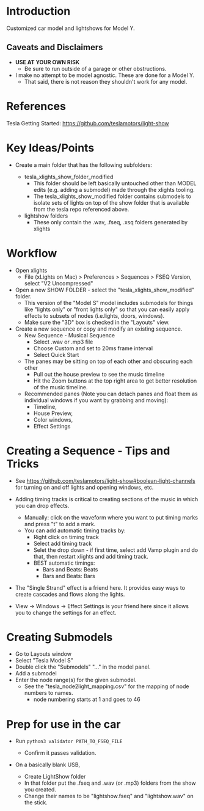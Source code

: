 # Introduction

Customized car model and lightshows for Model Y.

## Caveats and Disclaimers

- **USE AT YOUR OWN RISK**
  - Be sure to run outside of a garage or other obstructions.
- I make no attempt to be model agnostic. These are done for a Model Y.
  - That said, there is not reason they shouldn't work for any model.

# References

Tesla Getting Started: https://github.com/teslamotors/light-show

# Key Ideas/Points

- Create a main folder that has the following subfolders:

  - tesla_xlights_show_folder_modified
    - This folder should be left basically untouched other than MODEL edits (e.g. adding a submodel) made through the xlights tooling.
    - The tesla_xlights_show_modified folder contains submodels to isolate sets of lights on top of the show folder that is available from the tesla repo referenced above.
  - lightshow folders
    - These only contain the .wav, .fseq, .xsq folders generated by xlights

# Workflow

- Open xlights
  - File (xLights on Mac) > Preferences > Sequences > FSEQ Version, select "V2 Uncompressed"
- Open a new SHOW FOLDER - select the "tesla_xlights_show_modified" folder.
  - This version of the "Model S" model includes submodels for things like "lights only" or "front lights only" so that you can easily apply effects to subsets of nodes (i.e.lights, doors, windows).
  - Make sure the "3D" box is checked in the "Layouts" view.
- Create a new sequence or copy and modify an existing sequence.
  - New Sequence - Musical Sequence
    - Select .wav or .mp3 file
    - Choose Custom and set to 20ms frame interval
    - Select Quick Start
  - The panes may be sitting on top of each other and obscuring each other
    - Pull out the house preview to see the music timeline
    - Hit the Zoom buttons at the top right area to get better resolution of the music timeline.
  - Recommended panes (Note you can detach panes and float them as individual windows if you want by grabbing and moving):
    - Timeline,
    - House Preview,
    - Color windows,
    - Effect Settings

# Creating a Sequence - Tips and Tricks

- See https://github.com/teslamotors/light-show#boolean-light-channels for turning on and off lights and opening windows, etc.

- Adding timing tracks is critical to creating sections of the music in which you can drop effects.

  - Manually: click on the waveform where you want to put timing marks and press "t" to add a mark.
  - You can add automatic timing tracks by:
    - Right click on timing track
    - Select add timing track
    - Selet the drop down - if first time, select add Vamp plugin and do that, then restart xlights and add timing track.
    - BEST automatic timings:
      - Bars and Beats: Beats
      - Bars and Beats: Bars

- The "Single Strand" effect is a friend here. It provides easy ways to create cascades and flows along the lights.
- View -> Windows -> Effect Settings is your friend here since it allows you to change the settings for an effect.

# Creating Submodels

- Go to Layouts window
- Select "Tesla Model S"
- Double click the "Submodels" "..." in the model panel.
- Add a submodel
- Enter the node range(s) for the given submodel.
  - See the "tesla_node2light_mapping.csv" for the mapping of node numbers to names.
    - node numbering starts at 1 and goes to 46

# Prep for use in the car

- Run `python3 validator PATH_TO_FSEQ_FILE`

  - Confirm it passes validation.

- On a basically blank USB,

  - Create LightShow folder
  - In that folder put the .fseq and .wav (or .mp3) folders from the show you created.
  - Change their names to be "lightshow.fseq" and "lightshow.wav" on the stick.
